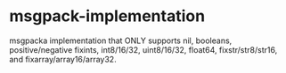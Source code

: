 # msgpack-implementation
msgpacka implementation that ONLY supports nil, booleans, positive/negative fixints, int8/16/32, uint8/16/32, float64, fixstr/str8/str16, and fixarray/array16/array32. 
